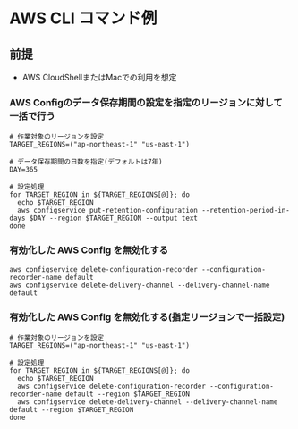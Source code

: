 # AWS CLI コマンド例

## 前提
- AWS CloudShellまたはMacでの利用を想定

### AWS Configのデータ保存期間の設定を指定のリージョンに対して一括で行う

```
# 作業対象のリージョンを設定
TARGET_REGIONS=("ap-northeast-1" "us-east-1")

# データ保存期間の日数を指定(デフォルトは7年)
DAY=365

# 設定処理
for TARGET_REGION in ${TARGET_REGIONS[@]}; do
  echo $TARGET_REGION
  aws configservice put-retention-configuration --retention-period-in-days $DAY --region $TARGET_REGION --output text
done
```

### 有効化した AWS Config を無効化する

```
aws configservice delete-configuration-recorder --configuration-recorder-name default
aws configservice delete-delivery-channel --delivery-channel-name default
```

### 有効化した AWS Config を無効化する(指定リージョンで一括設定)

```
# 作業対象のリージョンを設定
TARGET_REGIONS=("ap-northeast-1" "us-east-1")

# 設定処理
for TARGET_REGION in ${TARGET_REGIONS[@]}; do
  echo $TARGET_REGION
  aws configservice delete-configuration-recorder --configuration-recorder-name default --region $TARGET_REGION
  aws configservice delete-delivery-channel --delivery-channel-name default --region $TARGET_REGION
done
```
